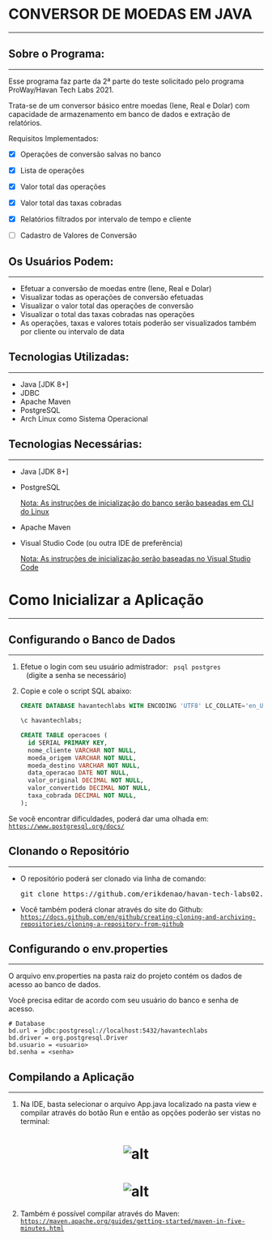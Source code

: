 # CONVERSOR DE MOEDAS EM JAVA

------

## Sobre o Programa:

------

Esse programa faz parte da 2ª parte do teste solicitado pelo programa ProWay/Havan Tech Labs 2021.

Trata-se de um conversor básico entre moedas (Iene, Real e Dolar) com capacidade de armazenamento em banco de dados e extração de relatórios.

Requisitos Implementados:

- [x] Operações de conversão salvas no banco

- [x] Lista de operações

- [x] Valor total das operações

- [x] Valor total das taxas cobradas

- [x] Relatórios filtrados por intervalo de tempo e cliente

- [ ] Cadastro de Valores de Conversão

  

## Os Usuários Podem:

------



- Efetuar a conversão de moedas entre (Iene, Real e Dolar)
- Visualizar todas as operações de conversão efetuadas
- Visualizar o valor total das operações de conversão
- Visualizar o total das taxas cobradas nas operações
- As operações, taxas e valores totais poderão ser visualizados também por cliente ou intervalo de data

## Tecnologias Utilizadas:

------



- Java [JDK 8+]
- JDBC
- Apache Maven
- PostgreSQL
- Arch Linux como Sistema Operacional

## Tecnologias Necessárias:

------



- Java [JDK 8+]

- PostgreSQL

  <u>Nota: As instruções de inicialização do banco serão baseadas em CLI do Linux</u>

- Apache Maven

- Visual Studio Code (ou outra IDE de preferência)

  <u>Nota: As instruções de inicialização serão baseadas no Visual Studio Code</u> 

  

# Como Inicializar a Aplicação 

------

## Configurando o Banco de Dados

------

1. Efetue o login com seu usuário admistrador: <code> psql postgres <usuario> </code> (digite a senha se necessário)

2. Copie e cole o script SQL abaixo:

   ```sql
   CREATE DATABASE havantechlabs WITH ENCODING 'UTF8' LC_COLLATE='en_US.UTF-8' LC_CTYPE='en_US.UTF-8';
   
   \c havantechlabs;
   
   CREATE TABLE operacoes (
     id SERIAL PRIMARY KEY,
     nome_cliente VARCHAR NOT NULL,
     moeda_origem VARCHAR NOT NULL,
     moeda_destino VARCHAR NOT NULL,
     data_operacao DATE NOT NULL,
     valor_original DECIMAL NOT NULL,
     valor_convertido DECIMAL NOT NULL,
     taxa_cobrada DECIMAL NOT NULL,
   );
   ```

Se você encontrar dificuldades, poderá dar uma olhada em: <code> https://www.postgresql.org/docs/ </code>

## Clonando o Repositório

------

- O repositório poderá ser clonado via linha de comando:

  <pre>git clone https://github.com/erikdenao/havan-tech-labs02.git</pre>

- Você também poderá clonar através do site do Github: <code> https://docs.github.com/en/github/creating-cloning-and-archiving-repositories/cloning-a-repository-from-github </code>

## Configurando o env.properties

------

O arquivo env.properties na pasta raiz do projeto contém os dados de acesso ao banco de dados.

Você precisa editar de acordo com seu usuário do banco e senha de acesso.

```properties
# Database
bd.url = jdbc:postgresql://localhost:5432/havantechlabs
bd.driver = org.postgresql.Driver
bd.usuario = <usuario>
bd.senha = <senha>
```



## Compilando a Aplicação

------

1. Na IDE, basta selecionar o arquivo App.java localizado na pasta view e compilar através do botão Run e então as opções poderão ser vistas no terminal:

  <h1 align="center">
  <img alt="alt" title="#Havan" src="https://imgur.com/0ZeXFcs" />
  </h1>

  <h1 align="center">
  <img alt="alt" title="#Havan" src="https://imgur.com/w7VRCfp" />
  </h1>
   

2.  Também é possível compilar através do Maven: <code> https://maven.apache.org/guides/getting-started/maven-in-five-minutes.html </code>

   



